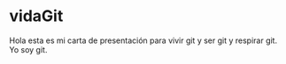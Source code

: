 # vidaGit
Hola esta es mi carta de presentación para vivir git y ser git y respirar git. Yo soy git.

